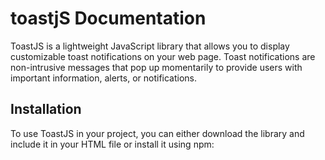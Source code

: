 # toastjS Documentation
ToastJS is a lightweight JavaScript library that allows you to display customizable toast notifications on your web page. Toast notifications are non-intrusive messages that pop up momentarily to provide users with important information, alerts, or notifications.

## Installation

To use ToastJS in your project, you can either download the library and include it in your HTML file or install it using npm: